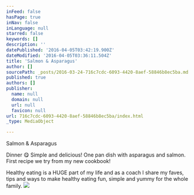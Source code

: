 ```yaml
---
inFeed: false
hasPage: true
inNav: false
inLanguage: null
starred: false
keywords: []
description: ''
datePublished: '2016-04-05T03:42:19.900Z'
dateModified: '2016-04-05T03:36:11.504Z'
title: 'Salmon & Asparagus'
author: []
sourcePath: _posts/2016-03-24-716c7cdc-6093-4420-8aef-58846b8ec5ba.md
published: true
authors: []
publisher:
  name: null
  domain: null
  url: null
  favicon: null
url: 716c7cdc-6093-4420-8aef-58846b8ec5ba/index.html
_type: MediaObject

---
```

Salmon & Asparagus

Dinner 😋 Simple and delicious! One pan dish with asparagus and salmon. First recipe we try from my new cookbook!

Healthy eating is a HUGE part of my life and as a coach I share my faves, tips and ways to make healthy eating fun, simple and yummy for the whole family.
![](https://the-grid-user-content.s3-us-west-2.amazonaws.com/aab84c0c-aa61-4477-83a6-5b8d730b7ea6.jpg)